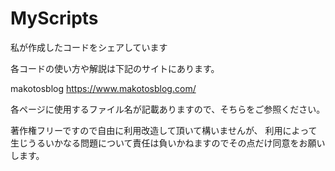 # MyScripts
私が作成したコードをシェアしています

各コードの使い方や解説は下記のサイトにあります。

makotosblog
https://www.makotosblog.com/

各ページに使用するファイル名が記載ありますので、そちらをご参照ください。

著作権フリーですので自由に利用改造して頂いて構いませんが、
利用によって生じうるいかなる問題について責任は負いかねますのでその点だけ同意をお願いします。